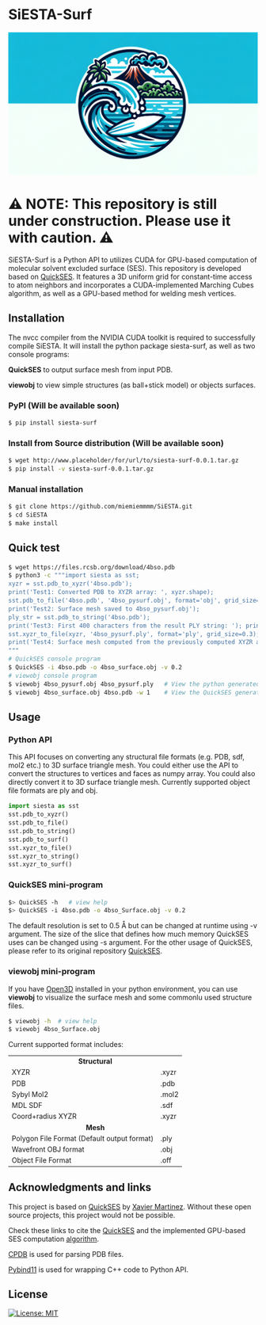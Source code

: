 # SiESTA-Surf

<img src="SiEST-Surf_LOGO.png" style="">

# ⚠️ NOTE: This repository is still under construction. Please use it with caution. ⚠️

SiESTA-Surf is a Python API to utilizes CUDA for GPU-based computation of molecular solvent excluded surface (SES). 
This repository is developed based on [QuickSES](https://github.com/nezix/QuickSES).
It features a 3D uniform grid for constant-time access to atom neighbors and incorporates a CUDA-implemented Marching Cubes algorithm, as well as a GPU-based method for welding mesh vertices.


## Installation
The nvcc compiler from the NVIDIA CUDA toolkit is required to successfully compile SiESTA. 
It will install the python package siesta-surf, as well as two console programs: 

**QuickSES** to output surface mesh from input PDB. 

**viewobj** to view simple structures (as ball+stick model) or objects surfaces. 

### PyPI (Will be available soon)
```bash
$ pip install siesta-surf
```

### Install from Source distribution (Will be available soon)
```bash
$ wget http://www.placeholder/for/url/to/siesta-surf-0.0.1.tar.gz
$ pip install -v siesta-surf-0.0.1.tar.gz 
```

### Manual installation
```bash
$ git clone https://github.com/miemiemmmm/SiESTA.git
$ cd SiESTA
$ make install 
```


## Quick test
```bash
$ wget https://files.rcsb.org/download/4bso.pdb
$ python3 -c """import siesta as sst; 
xyzr = sst.pdb_to_xyzr('4bso.pdb'); 
print('Test1: Converted PDB to XYZR array: ', xyzr.shape);
sst.pdb_to_file('4bso.pdb', '4bso_pysurf.obj', format='obj', grid_size=0.5);
print('Test2: Surface mesh saved to 4bso_pysurf.obj');
ply_str = sst.pdb_to_string('4bso.pdb'); 
print('Test3: First 400 characters from the result PLY string: '); print(ply_str[:400], '......\n');
sst.xyzr_to_file(xyzr, '4bso_pysurf.ply', format='ply', grid_size=0.3);
print('Test4: Surface mesh computed from the previously computed XYZR array saved to 4bso_pysurf.ply');
""" 
# QuickSES console program
$ QuickSES -i 4bso.pdb -o 4bso_surface.obj -v 0.2
# viewobj console program
$ viewobj 4bso_pysurf.obj 4bso_pysurf.ply   # View the python generated surface mesh
$ viewobj 4bso_surface.obj 4bso.pdb -w 1    # View the QuickSES generated surface mesh
```


## Usage
### Python API
This API focuses on converting any structural file formats (e.g. PDB, sdf, mol2 etc.) to 3D surface triangle mesh.
You could either use the API to convert the structures to vertices and faces as numpy array.
You could also directly convert it to 3D surface triangle mesh. Currently supported object file formats are ply and obj.

```Python
import siesta as sst
sst.pdb_to_xyzr()
sst.pdb_to_file()
sst.pdb_to_string()
sst.pdb_to_surf()
sst.xyzr_to_file()
sst.xyzr_to_string() 
sst.xyzr_to_surf()
```

### QuickSES mini-program
```bash
$> QuickSES -h   # view help
$> QuickSES -i 4bso.pdb -o 4bso_Surface.obj -v 0.2 
```
The default resolution is set to 0.5 Å but can be changed at runtime using -v argument. 
The size of the slice that defines how much memory QuickSES uses can be changed using -s argument.
For the other usage of QuickSES, please refer to its original repository [QuickSES](https://github.com/nezix/QuickSES).

### viewobj mini-program
If you have [Open3D](http://www.open3d.org/) installed in your python environment, you can use **viewobj** to visualize the surface mesh and some commonlu used structure files.



```bash
$ viewobj -h  # view help
$ viewobj 4bso_Surface.obj
```

Current supported format includes:

<table style="width: 600px">
<tr><td colspan="2" style="text-align: center; font-weight: bolder;">Structural</td></tr>
<tr><td>XYZR</td><td>.xyzr</td></tr>
<tr><td>PDB</td><td>.pdb</td></tr>
<tr><td>Sybyl Mol2</td><td>.mol2</td></tr>
<tr><td>MDL SDF</td><td>.sdf</td></tr>
<tr><td>Coord+radius XYZR</td><td>.xyzr</td></tr>
<tr><td colspan="2" style="text-align: center; font-weight: bolder;">Mesh</td></tr>
<tr><td>Polygon File Format (Default output format)</td><td>.ply</td></tr>
<tr><td>Wavefront OBJ format</td><td>.obj</td></tr>
<tr><td>Object File Format</td><td>.off</td></tr>
</table>


## Acknowledgments and links
This project is based on [QuickSES](https://github.com/nezix/QuickSES) by [Xavier Martinez](https://github.com/nezix).
Without these open source projects, this project would not be possible.

Check these links to cite the [QuickSES](https://hal.archives-ouvertes.fr/hal-02370900/document) and the implemented GPU-based SES computation [algorithm](https://www.uni-ulm.de/fileadmin/website_uni_ulm/iui.inst.100/institut/Papers/viscom/2017/hermosilla17ses.pdf). 

[CPDB](https://github.com/vegadj/cpdb) is used for parsing PDB files. 

[Pybind11](https://github.com/pybind/pybind11) is used for wrapping C++ code to Python API.

## License

[![License: MIT](https://img.shields.io/badge/License-MIT-yellow.svg)](https://opensource.org/licenses/MIT)
